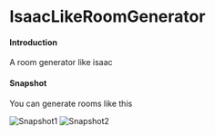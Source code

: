 # IsaacLikeRoomGenerator

#### Introduction
A room generator like isaac

#### Snapshot
You can generate rooms like this 

![Snapshot1](https://gitee.com/zhazhaniu/IsaacLikeRoomGenerator/raw/master/Snapshot/DemoLevel1.png "Snapshot1")
![Snapshot2](https://gitee.com/zhazhaniu/IsaacLikeRoomGenerator/raw/master/Snapshot/DemoLevel2.png "Snapshot2")
